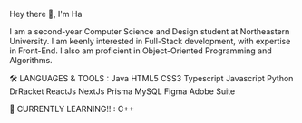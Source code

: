 Hey there 👋, I'm Ha

I am a second-year Computer Science and Design student at Northeastern University. I am keenly interested in Full-Stack development, with expertise in Front-End. I also am proficient in Object-Oriented Programming and Algorithms.

🛠️ LANGUAGES & TOOLS :
Java HTML5 CSS3 Typescript Javascript Python DrRacket
ReactJs NextJs Prisma MySQL Figma Adobe Suite

📖 CURRENTLY LEARNING!! :
C++ 

<!--
**hanguyen04/hanguyen04** is a ✨ _special_ ✨ repository because its `README.md` (this file) appears on your GitHub profile.

Here are some ideas to get you started:

- 🔭 I’m currently working on ...
- 🌱 I’m currently learning ...
- 👯 I’m looking to collaborate on ...
- 🤔 I’m looking for help with ...
- 💬 Ask me about ...
- 📫 How to reach me: ...
- 😄 Pronouns: ...
- ⚡ Fun fact: ...
-->
